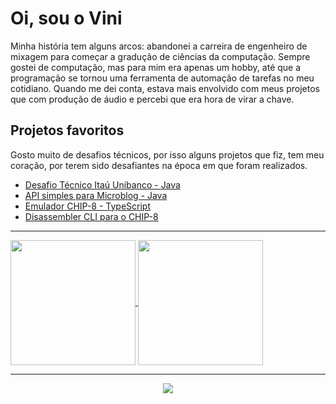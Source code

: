 # Oi, sou o Vini 
Minha história tem alguns arcos: abandonei a carreira de engenheiro de mixagem para começar a gradução de ciências da computação. Sempre gostei de computação, 
mas para mim era apenas um hobby, até que a programação se tornou uma ferramenta de automação de tarefas no meu cotidiano. Quando me dei conta, estava mais envolvido com meus projetos que com produção de áudio e percebi que era hora de virar a chave.

## Projetos favoritos
Gosto muito de desafios técnicos, por isso alguns projetos que fiz, tem meu coração, por terem sido desafiantes na época em que foram realizados.
- [Desafio Técnico Itaú Unibanco - Java](https://github.com/vini-basilio/desafio-itau-java)
- [API simples para Microblog - Java](https://github.com/vini-basilio/dev-posts)
- [Emulador CHIP-8 - TypeScript](https://github.com/vini-basilio/chip8-vite)
- [Disassembler CLI para o CHIP-8](https://github.com/vini-basilio/cli-chip-8-disassembler)

---

<a href="https://github.com/vini-basilio/github-readme-stats">
  <img height=200 align="center" src="https://github-readme-stats.vercel.app/api?username=vini-basilio" />
</a>
<a href="https://github.com/vini-basilio/convoychat">
  <img height=200 align="center" src="https://github-readme-stats.vercel.app/api/top-langs?username=vini-basilio&layout=compact&langs_count=8&card_width=320" />
</a>

---
</picture>
<p align="center">
  <a href="https://skillicons.dev">
    <img src="https://skillicons.dev/icons?i=js,github,java" />
  </a>
</p>
